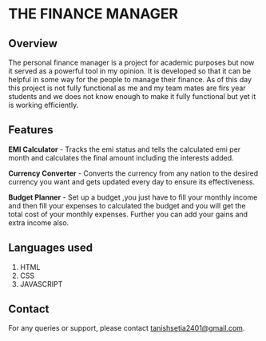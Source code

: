 # THE FINANCE MANAGER
## Overview
The personal finance manager is a project for academic purposes but now it served as a powerful tool in my opinion. It is developed so that it can be helpful in some way for the people to manage their finance. As of this day this project is not fully functional as me and my team mates are firs year students and we does not know enough to make it fully functional but yet it is working efficiently.
## Features
**EMI Calculator** - Tracks the emi status and tells the calculated emi per month and calculates the final amount including the interests added.

**Currency Converter** - Converts the currency from any nation to the desired currency you want and gets updated every day to ensure its effectiveness.

**Budget Planner** - Set up a budget ,you just have to fill your monthly income and then fill your expenses to calculated the budget and you will get the total cost of your monthly expenses. Further you can add your gains and extra income also.
## Languages used
1. HTML
2. CSS
3. JAVASCRIPT
## Contact
For any queries or support, please contact tanishsetia2401@gmail.com.
